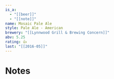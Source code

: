 ```yaml
---
is_a:
  - "[[beer]]"
  - "[[note]]"
name: Mosaic Pale Ale
style: Pale Ale - American
brewery: "[[Lynnwood Grill & Brewing Concern]]"
abv: 5.25
rating: 👍
last: "[[2016-05]]"
---
```

# Notes

